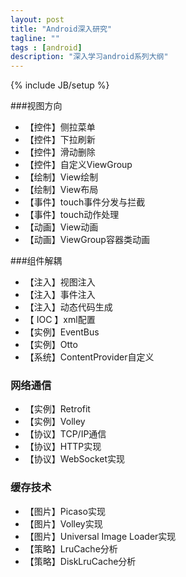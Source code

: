 ```yaml
---
layout: post
title: "Android深入研究"
tagline: ""
tags : [android]
description: "深入学习android系列大纲"
---
```

{% include JB/setup %}

###视图方向

* 【控件】侧拉菜单
* 【控件】下拉刷新
* 【控件】滑动删除
* 【控件】自定义ViewGroup
* 【绘制】View绘制
* 【绘制】View布局
* 【事件】touch事件分发与拦截
* 【事件】touch动作处理
* 【动画】View动画
* 【动画】ViewGroup容器类动画

###组件解耦
* 【注入】视图注入
* 【注入】事件注入
* 【注入】动态代码生成
* 【 IOC 】xml配置
* 【实例】EventBus
* 【实例】Otto
* 【系统】ContentProvider自定义


### 网络通信
* 【实例】Retrofit
* 【实例】Volley
* 【协议】TCP/IP通信
* 【协议】HTTP实现
* 【协议】WebSocket实现


### 缓存技术
* 【图片】Picaso实现
* 【图片】Volley实现
* 【图片】Universal Image Loader实现
* 【策略】LruCache分析
* 【策略】DiskLruCache分析